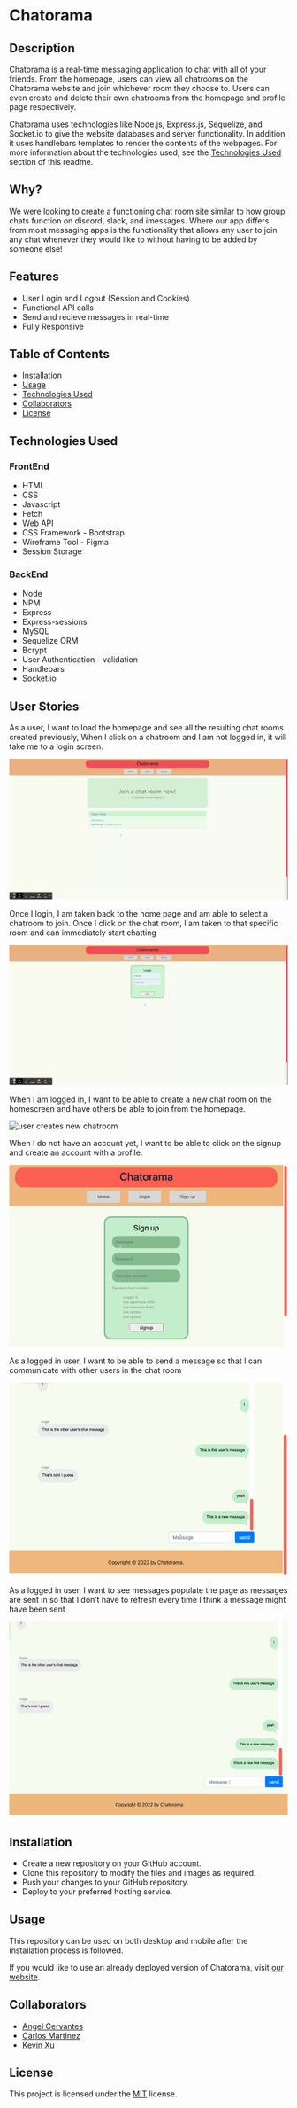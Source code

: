 # Chatorama

## Description

Chatorama is a real-time messaging application to chat with all of your friends. From the homepage, users can view all chatrooms on the Chatorama website and join whichever room they choose to. Users can even create and delete their own chatrooms from the homepage and profile page respectively. 

Chatorama uses technologies like Node.js, Express.js, Sequelize, and Socket.io to give the website databases and server functionality. In addition, it uses handlebars templates to render the contents of the webpages. For more information about the technologies used, see the [Technologies Used](#technologies-used) section of this readme.

## Why?

We were looking to create a functioning chat room site similar to how group chats function on discord, slack, and imessages.
Where our app differs from most messaging apps is the functionality that allows any user to join any chat whenever they would like to without having to be added by someone else!

## Features

- User Login and Logout (Session and Cookies)
- Functional API calls
- Send and recieve messages in real-time
- Fully Responsive

## Table of Contents

- [Installation](#installation)
- [Usage](#usage)
- [Technologies Used](#technologies-used)
- [Collaborators](#Collaborators)
- [License](#license)

## Technologies Used

### FrontEnd
- HTML
- CSS
- Javascript 
- Fetch
- Web API
- CSS Framework - Bootstrap
- Wireframe Tool - Figma
- Session Storage

### BackEnd
- Node
- NPM
- Express
- Express-sessions
- MySQL
- Sequelize ORM  
- Bcrypt
- User Authentication - validation
- Handlebars
- Socket.io

## User Stories

As a user, I want to load the homepage and see all the resulting chat rooms created previously, When I click on a chatroom and I am not logged in, it will take me to a login screen.

![user clicks on chatroom and is brought to login](assets/Homepage-login.gif)

Once I login, I am taken back to the home page and am able to select a chatroom to join. Once I click on the chat room, I am taken to that specific room and can immediately start chatting

![user logs in and joins chatroom](assets/Login-chatroom.gif)

When I am logged in, I want to be able to create a new chat room on the homescreen and have others be able to join from the homepage.

![user creates new chatroom](assets/CreateChatroom.gif)

When I do not have an account yet, I want to be able to click on the signup and create an account with a profile.

![user sign-up](assets/chatorama-front-end-signup.gif)

As a logged in user, I want to be able to send a message so that I can communicate with other users in the chat room

![user sends message](assets/chatorama-send-message.gif)

As a logged in user, I want to see messages populate the page as messages are sent in so that I don’t have to refresh every time I think a message might have been sent

![user sends and recieves messages](assets/chatorama-dynamic-rendering.gif)

## Installation

- Create a new repository on your GitHub account.
- Clone this repository to modify the files and images as required.
- Push your changes to your GitHub repository.
- Deploy to your preferred hosting service.

## Usage

This repository can be used on both desktop and mobile after the installation process is followed.

If you would like to use an already deployed version of Chatorama, visit [our website](https://morning-ridge-00973.herokuapp.com/).

## Collaborators

- [Angel Cervantes](https://github.com/Angellyn218)
- [Carlos Martinez](https://github.com/carmart7)
- [Kevin Xu](https://github.com/KevinPXu)

## License

This project is licensed under the [MIT](./LICENSE) license.